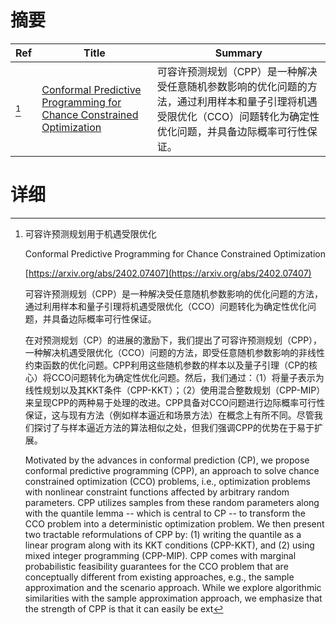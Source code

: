 # 摘要

| Ref | Title | Summary |
| --- | --- | --- |
| [^1] | [Conformal Predictive Programming for Chance Constrained Optimization](https://arxiv.org/abs/2402.07407) | 可容许预测规划（CPP）是一种解决受任意随机参数影响的优化问题的方法，通过利用样本和量子引理将机遇受限优化（CCO）问题转化为确定性优化问题，并具备边际概率可行性保证。 |

# 详细

[^1]: 可容许预测规划用于机遇受限优化

    Conformal Predictive Programming for Chance Constrained Optimization

    [https://arxiv.org/abs/2402.07407](https://arxiv.org/abs/2402.07407)

    可容许预测规划（CPP）是一种解决受任意随机参数影响的优化问题的方法，通过利用样本和量子引理将机遇受限优化（CCO）问题转化为确定性优化问题，并具备边际概率可行性保证。

    

    在对预测规划（CP）的进展的激励下，我们提出了可容许预测规划（CPP），一种解决机遇受限优化（CCO）问题的方法，即受任意随机参数影响的非线性约束函数的优化问题。CPP利用这些随机参数的样本以及量子引理（CP的核心）将CCO问题转化为确定性优化问题。然后，我们通过：（1）将量子表示为线性规划以及其KKT条件（CPP-KKT）；（2）使用混合整数规划（CPP-MIP）来呈现CPP的两种易于处理的改进。CPP具备对CCO问题进行边际概率可行性保证，这与现有方法（例如样本逼近和场景方法）在概念上有所不同。尽管我们探讨了与样本逼近方法的算法相似之处，但我们强调CPP的优势在于易于扩展。

    Motivated by the advances in conformal prediction (CP), we propose conformal predictive programming (CPP), an approach to solve chance constrained optimization (CCO) problems, i.e., optimization problems with nonlinear constraint functions affected by arbitrary random parameters. CPP utilizes samples from these random parameters along with the quantile lemma -- which is central to CP -- to transform the CCO problem into a deterministic optimization problem. We then present two tractable reformulations of CPP by: (1) writing the quantile as a linear program along with its KKT conditions (CPP-KKT), and (2) using mixed integer programming (CPP-MIP). CPP comes with marginal probabilistic feasibility guarantees for the CCO problem that are conceptually different from existing approaches, e.g., the sample approximation and the scenario approach. While we explore algorithmic similarities with the sample approximation approach, we emphasize that the strength of CPP is that it can easily be ext
    

